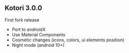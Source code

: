 ## Kotori 3.0.0

First fork release

- Port to androidX
- Use Material Components
- Cosmetic changes (icons, colors, ui elements position)
- Night mode (android 10+)
